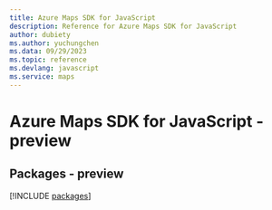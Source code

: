 ```yaml
---
title: Azure Maps SDK for JavaScript
description: Reference for Azure Maps SDK for JavaScript
author: dubiety
ms.author: yuchungchen
ms.data: 09/29/2023
ms.topic: reference
ms.devlang: javascript
ms.service: maps
---
```

# Azure Maps SDK for JavaScript - preview
## Packages - preview
[!INCLUDE [packages](maps-index.md)]